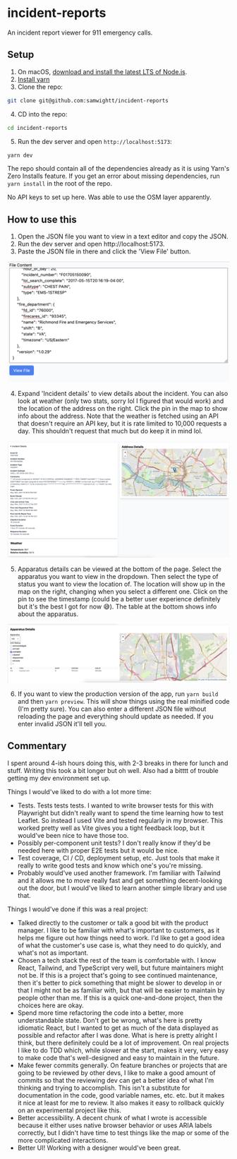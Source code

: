 # incident-reports

An incident report viewer for 911 emergency calls.

## Setup

1. On macOS, [download and install the latest LTS of Node.js](https://nodejs.org/en).
2. [Install yarn](https://yarnpkg.com/getting-started/install)
3. Clone the repo:

```bash
git clone git@github.com:samwightt/incident-reports
```

4. CD into the repo:

```bash
cd incident-reports
```

5. Run the dev server and open `http://localhost:5173`:

```bash
yarn dev
```

The repo should contain all of the dependencies already as it is using Yarn's Zero Installs feature. If you get an error about missing dependencies, run `yarn install` in the root of the repo.

No API keys to set up here. Was able to use the OSM layer apparently.

## How to use this

1. Open the JSON file you want to view in a text editor and copy the JSON.
2. Run the dev server and open http://localhost:5173.
3. Paste the JSON file in there and click the 'View File' button.

![Screenshot showing example JSON in the entry field.](image.png)

4. Expand 'Incident details' to view details about the incident. You can also look at weather (only two stats, sorry lol I figured that would work) and the location of the address on the right. Click the pin in the map to show info about the address. Note that the weather is fetched using an API that doesn't require an API key, but it is rate limited to 10,000 requests a day. This shouldn't request that much but do keep it in mind lol.

![Screenshot showing details of an example incident, including dates, the weather, and the address on the map.](image-1.png)

5. Apparatus details can be viewed at the bottom of the page. Select the apparatus you want to view in the dropdown. Then select the type of status you want to view the location of. The location will show up in the map on the right, changing when you select a different one. Click on the pin to see the timestamp (could be a better user experience definitely but it's the best I got for now 😅). The table at the bottom shows info about the apparatus.

![Screenshot of information about the apparatus.](image-2.png)

6. If you want to view the production version of the app, run `yarn build` and then `yarn preview`. This will show things using the real minified code (I'm pretty sure). You can also enter a different JSON file without reloading the page and everything should update as needed. If you enter invalid JSON it'll tell you.

## Commentary

I spent around 4-ish hours doing this, with 2-3 breaks in there for lunch and stuff. Writing this took a bit longer but oh well. Also had a bitttt of trouble getting my dev environment set up.

Things I would've liked to do with a lot more time:

- Tests. Tests tests tests. I wanted to write browser tests for this with Playwright but didn't really want to spend the time learning how to test Leaflet. So instead I used Vite and tested regularly in my browser. This worked pretty well as Vite gives you a tight feedback loop, but it would've been nice to have those too.
- Possibly per-component unit tests? I don't really know if they'd be needed here with proper E2E tests but it would be nice.
- Test coverage, CI / CD, deployment setup, etc. Just tools that make it really to write good tests and know which one's you're missing.
- Probably would've used another framework. I'm familiar with Tailwind and it allows me to move really fast and get something decent-looking out the door, but I would've liked to learn another simple library and use that.

Things I would've done if this was a real project:

- Talked directly to the customer or talk a good bit with the product manager. I like to be familiar with what's important to customers, as it helps me figure out how things need to work. I'd like to get a good idea of what the customer's use case is, what they need to do quickly, and what's not as important.
- Chosen a tech stack the rest of the team is comfortable with. I know React, Tailwind, and TypeScript very well, but future maintainers might not be. If this is a project that's going to see continued maintenance, then it's better to pick something that might be slower to develop in or that I might not be as familiar with, but that will be easier to maintain by people other than me. If this is a quick one-and-done project, then the choices here are okay.
- Spend more time refactoring the code into a better, more understandable state. Don't get be wrong, what's here is pretty idiomatic React, but I wanted to get as much of the data displayed as possible and refactor after I was done. What is here is pretty alright I think, but there definitely could be a lot of improvement. On real projects I like to do TDD which, while slower at the start, makes it very, very easy to make code that's well-designed and easy to maintain in the future.
- Make fewer commits generally. On feature branches or projects that are going to be reviewed by other devs, I like to make a good amount of commits so that the reviewing dev can get a better idea of what I'm thinking and trying to accomplish. This isn't a substitute for documentation in the code, good variable names, etc. etc. but it makes it nice at least for me to review. It also makes it easy to rollback quickly on an experimental project like this.
- Better accessibility. A decent chunk of what I wrote is accessible because it either uses native browser behavior or uses ARIA labels correctly, but I didn't have time to test things like the map or some of the more complicated interactions.
- Better UI! Working with a designer would've been great.
